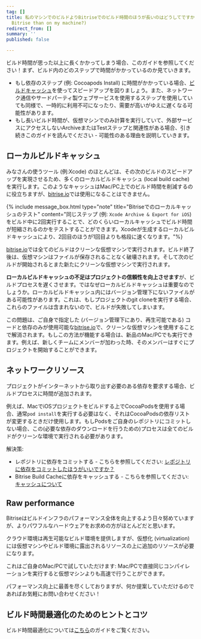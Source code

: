 ```yaml
---
tag: []
title: 私のマシンでのビルドよりBitriseでのビルド時間のほうが長いのはどうしてですか？ (Why does my build take longer on
  Bitrise than on my machine?)
redirect_from: []
summary: ''
published: false

---
```

ビルド時間が思った以上に長くかかってしまう場合、このガイドを参照してください！まず、ビルド内のどのステップで時間がかかっているのか見ていきます。

* もし依存のステップ (例: Cocoapods Install) に時間がかかっている場合、[ビルドキャッシュ](/jp/caching/about-caching/)を使ってスピードアップを図りましょう。また、ネットワーク通信やサードパーティ製ウェブサービスを使用するステップを使用していても同様で、一時的に利用不可になったり、需要が高いがゆえに遅くなる可能性があります。
* もし長いビルド時間が、仮想マシンでのみ計算を実行していて、外部サービスにアクセスしないArchiveまたはTestステップと関連性がある場合、引き続きこのガイドを読んでください - 可能性のある理由を説明していきます。

## ローカルビルドキャッシュ

みなさんの使うツール (例:Xcode) のほとんどは、その次のビルドのスピードアップを実現させるため、多くのローカルビルドキャッシュ (local build cache) を実行します。このようなキャッシュはMac/PC上でのビルド時間を削減するのに役立ちますが、[bitrise.io](https://www.bitrise.io)では使用になることはできません。

{% include message_box.html type="note" title="Bitriseでのローカルキャッシュのテスト" content="同じステップ (例: `Xcode Archive & Export for iOS`) をビルド中に2回実行することで、どのくらいローカルキャッシュでビルド時間が短縮されるのかをテストすることができます。Xcodeが生成するローカルビルドキャッシュにより、2回目のほうが1回目よりも格段に速くなります。"%}

[bitrise.io](https://www.bitrise.io)では全てのビルドはクリーンな仮想マシンで実行されます。ビルド終了後は、仮想マシンはファイルが保存されることなく破壊されます。そして次のビルドが開始されるとまた新たにクリーンな仮想マシンで実行されます。

**ローカルビルドキャッシュの不足はプロジェクトの信頼性を向上させます**が、ビルドプロセスを遅くさせます。ではなぜローカルビルドキャッシュは重要なのでしょうか。ローカルビルドキャッシュ内にはバージョン管理下にないファイルがある可能性があります。これは、もしプロジェクトのgit cloneを実行する場合、これらのファイルは含まれないので、ビルドが失敗してしまいます。

この問題は、ご自身で指定した (バージョン管理下にあり、再生可能である) コードと依存のみが使用可能な[bitrise.io](https://www.bitrise.io)で、クリーンな仮想マシンを使用することで解消されます。もしこの方法が機能する場合は、新品のMac/PCでも実行できます。例えば、新しくチームにメンバーが加わった時、そのメンバーはすぐにプロジェクトを開始することができます。

## ネットワークリソース

プロジェクトがインターネットから取り出す必要のある依存を要求する場合、ビルドプロセスに時間が追加されます。

例えば、MacでiOSプロジェクトをビルドする上でCocoaPodsを使用する場合、通常`pod install`を実行する必要はなく、それはCocoaPodsの依存リストが変更するときだけ使用します。もしPodsをご自身のレポジトリにコミットしない場合、この(必要な依存のダウンロードを行うための)プロセスは全てのビルドがクリーンな環境で実行される必要があります。

解決策:

* レポジトリに依存をコミットする - こちらを参照してください: [レポジトリに依存をコミットしたほうがいいですか？](/jp/faq/should-i-commit-my-dependencies-into-my-repository/)
* Bitrise Build Cacheに依存をキャッシュする - こちらを参照してください: [キャッシュについて](/jp/caching/about-caching)

## Raw performance

Bitriseはビルドインフラのパフォーマンス全体を向上するよう日々努めていますが、よりパワフルなハードウェアをお求めの方がほとんどだと思います。

クラウド環境は再生可能なビルド環境を提供しますが、仮想化 (virtualization) には仮想マシンやビルド環境に露出されるリソースの上に追加のリソースが必要になります。

これはご自身のMac/PCで試していただけます: Mac/PCで直接同じコンパイレーションを実行すると仮想マシンよりも高速で行うことができます。

パフォーマンス向上に最善を尽くしておりますが、何か提案していただけるのであればお気軽にお問い合わせください！

## ビルド時間最適化のためのヒントとコツ

ビルド時間最適化については[こちら](/jp/tips-and-tricks/optimize-your-build-times)のガイドをご覧ください。
